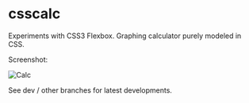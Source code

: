 # csscalc
Experiments with CSS3 Flexbox. Graphing calculator purely modeled in CSS.

Screenshot:

![Calc](http://i.imgur.com/EMmH3lR.png)

See dev / other branches for latest developments.
